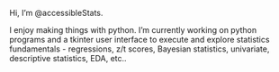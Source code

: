Hi, I’m @accessibleStats.

I enjoy making things with python. I’m currently working on python programs and a tkinter user interface to execute and explore statistics fundamentals - regressions, z/t scores, Bayesian statistics, univariate, descriptive statistics, EDA, etc..
